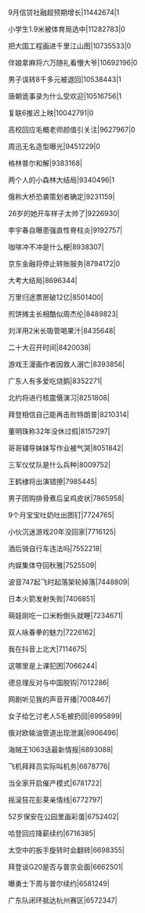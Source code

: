 9月信贷社融超预期增长|11442674|1

小学生1.9米被体育局选中|11282783|0

把大国工程画进千里江山图|10735533|0

伴娘拿麻将六万随礼看懵大爷|10692196|0

男子误转8千多元被退回|10538443|1

唐朝诡事录为什么受欢迎|10516756|1

复联6推迟上映|10042791|0

高校回应毛概老师颜值引关注|9627967|0

周迅无名造型曝光|9451229|0

格林普尔和解|9383168|

两个人的小森林大结局|9340496|1

俄称大桥恐袭策划者确定|9231159|

26岁的她开车样子太帅了|9226930|

李宇春自曝患强直性脊柱炎|9192757|

咖啡冲不冲是什么梗|8938307|

京东金融将停止转账服务|8794172|0

大考大结局|8696344|

万里归途票房破12亿|8501400|

煎饼摊主长相酷似周杰伦|8489823|

刘洋用2米长吸管喝果汁|8435648|

二十大召开时间|8420038|

游戏王漫画作者因救人溺亡|8393856|

广东人有多爱吃烧鹅|8352271|

北约将进行核震慑演习|8251808|

拜登相信自己能再击败特朗普|8210314|

董明珠称32年没休过假|8157297|

哥哥辅导妹妹写作业被气哭|8051842|

三军仪仗队是什么兵种|8009752|

王鹤棣将出演错撩|7985445|

男子团购排骨煮后呈鸡皮状|7865958|

9个月宝宝吐奶吐出图钉|7724765|

小伙沉迷游戏20年没回家|7716125|

酒后骑自行车违法吗|7552218|

内娱集体夺回秋雅|7525509|

波音747起飞时起落架轮掉落|7448809|

日本火箭发射失败|7406851|

萌娃刚吃一口米粉倒头就睡|7234671|

双人咏春拳的魅力|7226162|

我在抖音上北大|7114675|

这哪里是上课犯困|7066244|

德总理反对与中国脱钩|7012286|

网剧听见我的声音开播|7008467|

女子给乞讨老人5毛被扔回|6995899|

俄对欧输油管道出现泄漏|6906496|

海贼王1063话最新情报|6893088|

飞机拜拜员实际叫机务|6878776|

当全家开启催产模式|6781722|

摇滚狂花彭莱亲情线|6772797|

52岁保安在公园里画彩蛋|6752402|

哈登回应降薪续约|6716385|

太空中的扳手旋转时会翻转|6698355|

拜登谈G20是否与普京会面|6662501|

曝勇士下周与普尔续约|6581249|

广东队闭环抵达杭州赛区|6572347|

